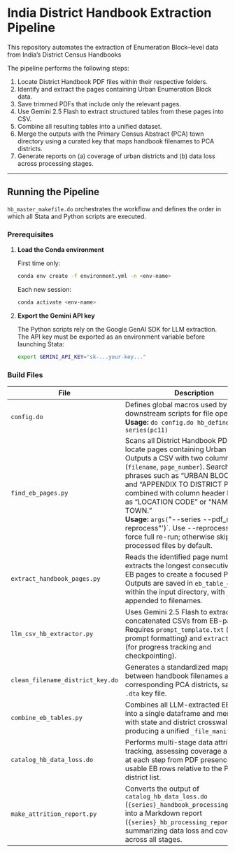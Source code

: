# India District Handbook Extraction Pipeline

This repository automates the extraction of Enumeration Block–level data from India’s District Census Handbooks 

The pipeline performs the following steps:

1. Locate District Handbook PDF files within their respective folders.  
2. Identify and extract the pages containing Urban Enumeration Block data.  
3. Save trimmed PDFs that include only the relevant pages.  
4. Use Gemini 2.5 Flash to extract structured tables from these pages into CSV.  
5. Combine all resulting tables into a unified dataset.  
6. Merge the outputs with the Primary Census Abstract (PCA) town directory using a curated key that maps handbook filenames to PCA districts.  
7. Generate reports on (a) coverage of urban districts and (b) data loss across processing stages.

---

## Running the Pipeline

`hb_master_makefile.do` orchestrates the workflow and defines the order in which all Stata and Python scripts are executed.

### Prerequisites

1. **Load the Conda environment**

   First time only:
     ```bash
     conda env create -f environment.yml -n <env-name>
     ```
   Each new session:
     ```bash
     conda activate <env-name>
     ```

2. **Export the Gemini API key**

   The Python scripts rely on the Google GenAI SDK for LLM extraction.  
   The API key must be exported as an environment variable before launching Stata:

   ```bash
   export GEMINI_API_KEY="sk-...your-key..."

### Build Files

| File | Description |
|------|--------------|
| `config.do` | Defines global macros used by downstream scripts for file operations.<br>**Usage:** `do config.do hb_define_paths, series(pc11)` |
| `find_eb_pages.py` | Scans all District Handbook PDFs to locate pages containing Urban EB tables. Outputs a CSV with two columns (`filename`, `page_number`). Searches for phrases such as “URBAN BLOCK WISE” and “APPENDIX TO DISTRICT PRIMARY,” combined with column header hints such as “LOCATION CODE” or “NAME OF TOWN.”<br>**Usage:** `args(`"--series --pdf_root --reprocess"')`. Use --reprocess 1 to force full re-run; otherwise skips processed files by default.|
| `extract_handbook_pages.py` | Reads the identified page numbers and extracts the longest consecutive range of EB pages to create a focused PDF. Outputs are saved in `eb_table_extracts/` within the input directory, with `_EB` appended to filenames. |
| `llm_csv_hb_extractor.py` | Uses Gemini 2.5 Flash to extract clean, concatenated CSVs from EB-page PDFs. Requires `prompt_template.txt` (for prompt formatting) and `extract_log.csv` (for progress tracking and checkpointing). |
| `clean_filename_district_key.do` | Generates a standardized mapping between handbook filenames and corresponding PCA districts, saved as a `.dta` key file. |
| `combine_eb_tables.py` | Combines all LLM-extracted EB tables into a single dataframe  and merges them with state and district crosswalks, producing a unified `_file_manifest.csv`. |
| `catalog_hb_data_loss.do` | Performs multi-stage data attrition tracking, assessing coverage and quality at each step from PDF presence to usable EB rows relative to the PCA urban district list. |
| `make_attrition_report.py` | Converts the output of `catalog_hb_data_loss.do` (`{series}_handbook_processing_loss.dta`) into a Markdown report (`{series}_hb_processing_report.md`) summarizing data loss and coverage across all stages. |


